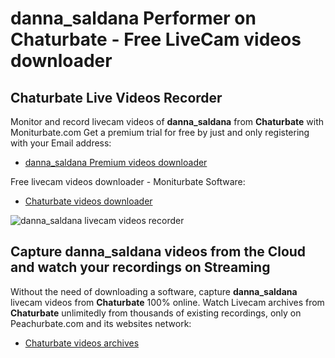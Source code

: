 # danna_saldana Performer on Chaturbate - Free LiveCam videos downloader

## Chaturbate Live Videos Recorder

Monitor and record livecam videos of **danna_saldana** from **Chaturbate** with Moniturbate.com
Get a premium trial for free by just and only registering with your Email address:
* [danna_saldana Premium videos downloader](https://moniturbate.com/request-demo-licence-key.html)

Free livecam videos downloader - Moniturbate Software:
* [Chaturbate videos downloader](https://moniturbate.com/moniturbate-download-software.html)

![danna_saldana livecam videos recorder](https://peachurnet.com/templates/moniturbate-software.png)


## Capture danna_saldana videos from the Cloud and watch your recordings on Streaming

Without the need of downloading a software, capture **danna_saldana** livecam videos from **Chaturbate** 100% online.
Watch Livecam archives from **Chaturbate** unlimitedly from thousands of existing recordings, only on Peachurbate.com and its websites network:
* [Chaturbate videos archives](https://peachurnet.com/)